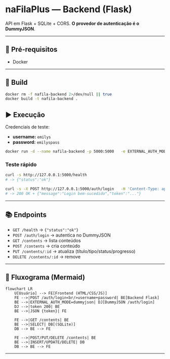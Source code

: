 # naFilaPlus — Backend (Flask)

API em Flask + SQLite + CORS. **O provedor de autenticação é o DummyJSON**.

---

## 🔧 Pré‑requisitos
- Docker

---

## 🚀 Build
```bash
docker rm -f nafila-backend 2>/dev/null || true
docker build -t nafila-backend .
```

## ▶️ Execução
Credenciais de teste:
- **username:** `emilys`
- **password:** `emilyspass`

```bash
docker run -d --name nafila-backend -p 5000:5000   -e EXTERNAL_AUTH_MODE=dummyjson   nafila-backend
```

### Teste rápido
```bash
curl -s http://127.0.0.1:5000/health
# -> {"status":"ok"}

curl -s -X POST http://127.0.0.1:5000/auth/login   -H 'Content-Type: application/json'   -d '{"email":"emilys","password":"emilyspass"}'
# -> 200 OK + {"message":"Login bem-sucedido","token":"..."}
```
---

## 📚 Endpoints
- `GET /health` → `{"status":"ok"}`
- `POST /auth/login` → autentica no DummyJSON
- `GET /contents` → lista conteúdos
- `POST /contents` → cria conteúdo
- `PUT /contents/:id` → atualiza (título/tipo/status/progresso)
- `DELETE /contents/:id` → remove

---

## 🧭 Fluxograma (Mermaid)

```mermaid
flowchart LR
    U[Usuário] --> FE[Frontend (HTML/CSS/JS)]
    FE -->|POST /auth/login<br/>username+password| BE[Backend Flask]
    BE -->|EXTERNAL_AUTH_MODE=dummyjson| DJ[DummyJSON /auth/login]
    DJ -->|token 200| BE
    BE -->|JSON {token}| FE

    FE -->|GET /contents| BE
    BE -->|SELECT| DB[(SQLite)]
    DB --> BE --> FE

    FE -->|POST/PUT/DELETE /contents| BE
    BE -->|INSERT/UPDATE/DELETE| DB
    DB --> BE --> FE
```

---


